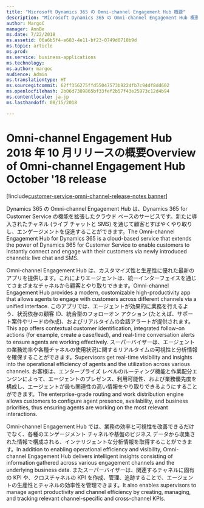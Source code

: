 ```yaml
---
title: "Microsoft Dynamics 365 の Omni-channel Engagement Hub 概要"
description: "Microsoft Dynamics 365 の Omni-channel Engagement Hub 概要"
author: MargoC
manager: AnnBe
ms.date: 7/22/2018
ms.assetid: 06a6b5f4-e683-4e11-bf23-0749d0718b9d
ms.topic: article
ms.prod: 
ms.service: business-applications
ms.technology: 
ms.author: margoc
audience: Admin
ms.translationtype: HT
ms.sourcegitcommit: 62ff356275ffd55047573b9224fb7c94df8dd602
ms.openlocfilehash: 2b06d7389865bf33fef2b57f43e25973c12d4b94
ms.contentlocale: ja-jp
ms.lasthandoff: 08/15/2018

---
```

#  <a name="overview-of-omni-channel-engagement-hub-october-18-release"></a><span data-ttu-id="f950a-103">Omni-channel Engagement Hub 2018 年 10 月リリースの概要</span><span class="sxs-lookup"><span data-stu-id="f950a-103">Overview of Omni-channel Engagement Hub October '18 release</span></span> 

[!include[customer-service-omni-channel-release-notes banner](../../includes/customer-service-omni-channel-release-notes.md)]


 
<span data-ttu-id="f950a-104">Dynamics 365 の Omni-channel Engagement Hub は、Dynamics 365 for Customer Service の機能を拡張したクラウド ベースのサービスです。新たに導入されたチャネル (ライブ チャットと SMS) を通じて顧客とすばやくやり取りし、エンゲージメントを促進することができます。</span><span class="sxs-lookup"><span data-stu-id="f950a-104">The Omni-channel Engagement Hub for Dynamics 365 is a cloud-based service that extends the power of Dynamics 365 for Customer Service to enable customers to instantly connect and engage with their customers via newly introduced channels: live chat and SMS.</span></span>  

<span data-ttu-id="f950a-105">Omni-channel Engagement Hub は、カスタマイズ性と生産性に優れた最新のアプリを提供します。これによりエージェントは、統一インターフェイスを通じてさまざまなチャネルから顧客とやり取りできます。</span><span class="sxs-lookup"><span data-stu-id="f950a-105">Omni-channel Engagement Hub provides a modern, customizable high-productivity app that allows agents to engage with customers across different channels via a unified interface.</span></span> <span data-ttu-id="f950a-106">このアプリでは、エージェントが効果的に業務を行えるよう、状況依存の顧客 ID、統合型のフォローオン アクション (たとえば、サポート案件やリードの作成)、およびリアルタイムの会話アラートが提供されます。</span><span class="sxs-lookup"><span data-stu-id="f950a-106">This app offers contextual customer identification, integrated follow-on actions (for example, create a case/lead), and real-time conversation alerts to ensure agents are working effectively.</span></span> <span data-ttu-id="f950a-107">スーパーバイザーは、エージェントの業務効率や各種チャネルの使用状況に関するリアルタイムの可視性と分析情報を確保することができます。</span><span class="sxs-lookup"><span data-stu-id="f950a-107">Supervisors get real-time visibility and insights into the operational efficiency of agents and the utilization across various channels.</span></span> <span data-ttu-id="f950a-108">お客様は、エンタープライズ レベルのルーティング機能と作業配分エンジンによって、エージェントのプレゼンス、利用可能性、および業務優先度を構成し、エージェントが最も関連性の高い情報をやり取りできるようにすることができます。</span><span class="sxs-lookup"><span data-stu-id="f950a-108">The enterprise-grade routing and work distribution engine allows customers to configure agent presence, availability, and business priorities, thus ensuring agents are working on the most relevant interactions.</span></span>  

<span data-ttu-id="f950a-109">Omni-channel Engagement Hub では、業務の効率と可視性を改善できるだけでなく、各種のエンゲージメント チャネルや基盤のビジネス データから収集された情報で構成される、インテリジェントな分析情報を取得することができます。</span><span class="sxs-lookup"><span data-stu-id="f950a-109">In addition to enabling operational efficiency and visibility, Omni-channel Engagement Hub delivers intelligent insights consisting of information gathered across various engagement channels and the underlying business data.</span></span> <span data-ttu-id="f950a-110">またスーパーバイザーは、関連するチャネルに固有の KPI や、クロスチャネルの KPI を作成、管理、追跡することで、エージェントの生産性とチャネルの効率性を管理できます。</span><span class="sxs-lookup"><span data-stu-id="f950a-110">It also enables supervisors to manage agent productivity and channel efficiency by creating, managing, and tracking relevant channel-specific and cross-channel KPIs.</span></span> 

